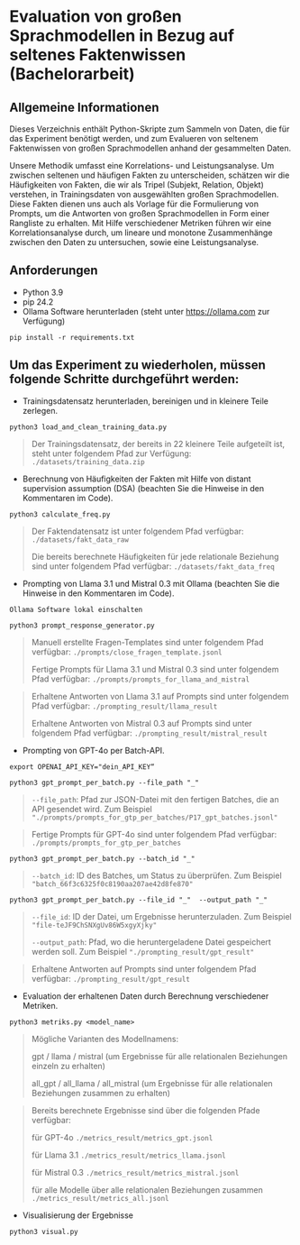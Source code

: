 # Evaluation von großen Sprachmodellen in Bezug auf seltenes Faktenwissen (Bachelorarbeit)

## Allgemeine Informationen
Dieses Verzeichnis enthält Python-Skripte zum Sammeln von Daten, die für das Experiment benötigt werden, und zum Evalueren von seltenem Faktenwissen von großen Sprachmodellen anhand der gesammelten Daten.

Unsere Methodik umfasst eine Korrelations- und Leistungsanalyse. Um zwischen seltenen und häufigen Fakten zu unterscheiden, schätzen wir die Häufigkeiten von Fakten, die wir als Tripel (Subjekt, Relation, Objekt) verstehen, in Trainingsdaten von ausgewählten großen Sprachmodellen. Diese Fakten dienen uns auch als Vorlage für die Formulierung von Prompts, um die Antworten von großen Sprachmodellen in Form einer Rangliste zu erhalten. Mit Hilfe verschiedener Metriken führen wir eine Korrelationsanalyse durch, um lineare und monotone Zusammenhänge zwischen den Daten zu untersuchen, sowie eine Leistungsanalyse. 


## Anforderungen
- Python 3.9
- pip 24.2
- Ollama Software herunterladen (steht unter https://ollama.com zur Verfügung)
```
pip install -r requirements.txt
```

## Um das Experiment zu wiederholen, müssen folgende Schritte durchgeführt werden:


- Trainingsdatensatz herunterladen, bereinigen und in kleinere Teile zerlegen.
```
python3 load_and_clean_training_data.py
```
> Der Trainingsdatensatz, der bereits in 22 kleinere Teile aufgeteilt ist, steht unter folgendem Pfad zur Verfügung: ``` ./datasets/training_data.zip ```


- Berechnung von Häufigkeiten der Fakten mit Hilfe von distant supervision assumption (DSA) (beachten Sie die Hinweise in den Kommentaren im Code). 
```
python3 calculate_freq.py
```
> Der Faktendatensatz ist unter folgendem Pfad verfügbar: ``` ./datasets/fakt_data_raw ```
> 
> Die bereits berechnete Häufigkeiten für jede relationale Beziehung sind unter folgendem Pfad verfügbar: ``` ./datasets/fakt_data_freq ```


- Prompting von Llama 3.1 und Mistral 0.3 mit Ollama (beachten Sie die Hinweise in den Kommentaren im Code).
```
Ollama Software lokal einschalten
```
```
python3 prompt_response_generator.py
```
> Manuell erstellte Fragen-Templates sind unter folgendem Pfad verfügbar: ``` ./prompts/close_fragen_template.jsonl ```
> 
> Fertige Prompts für Llama 3.1 und Mistral 0.3 sind unter folgendem Pfad verfügbar: ``` ./prompts/prompts_for_llama_and_mistral ```
 
> Erhaltene Antworten von Llama 3.1 auf Prompts sind unter folgendem Pfad verfügbar: ``` ./prompting_result/llama_result ```
> 
> Erhaltene Antworten von Mistral 0.3 auf Prompts sind unter folgendem Pfad verfügbar: ``` ./prompting_result/mistral_result ```


- Prompting von GPT-4o per Batch-API.
```
export OPENAI_API_KEY="dein_API_KEY“
```
```
python3 gpt_prompt_per_batch.py --file_path "_"
```
> ``` --file_path ```: Pfad zur JSON-Datei mit den fertigen Batches, die an API gesendet wird. Zum Beispiel ``` "./prompts/prompts_for_gtp_per_batches/P17_gpt_batches.jsonl" ```

> Fertige Prompts für GPT-4o sind unter folgendem Pfad verfügbar: ``` ./prompts/prompts_for_gtp_per_batches ```
```
python3 gpt_prompt_per_batch.py --batch_id "_"
```
> ``` --batch_id ```: ID des Batches, um Status zu überprüfen. Zum Beispiel ``` "batch_66f3c6325f0c8190aa207ae42d8fe870" ```
```
python3 gpt_prompt_per_batch.py --file_id "_"  --output_path "_"
```
> ``` --file_id ```: ID der Datei, um Ergebnisse herunterzuladen. Zum Beispiel ``` "file-teJF9ChSNXgUv86W5xgyXjky" ```
> 
> ``` --output_path ```: Pfad, wo die heruntergeladene Datei gespeichert werden soll. Zum Beispiel ``` "./prompting_result/gpt_result" ```

> Erhaltene Antworten auf Prompts sind unter folgendem Pfad verfügbar: ``` ./prompting_result/gpt_result ```


- Evaluation der erhaltenen Daten durch Berechnung verschiedener Metriken.
```
python3 metriks.py <model_name>
```
 >Mögliche Varianten des Modellnamens:
  >
  >gpt / llama / mistral (um Ergebnisse für alle relationalen Beziehungen einzeln zu erhalten) 
  >
  >all_gpt / all_llama / all_mistral (um Ergebnisse für alle relationalen Beziehungen zusammen zu erhalten)

> Bereits berechnete Ergebnisse sind über die folgenden Pfade verfügbar:
> 
> für GPT-4o ``` ./metrics_result/metrics_gpt.jsonl ```
> 
> für Llama 3.1 ``` ./metrics_result/metrics_llama.jsonl ```
> 
> für Mistral 0.3 ``` ./metrics_result/metrics_mistral.jsonl ```
> 
> für alle Modelle über alle relationalen Beziehungen zusammen ``` ./metrics_result/metrics_all.jsonl ```

- Visualisierung der Ergebnisse
```
python3 visual.py
```

